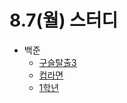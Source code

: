 # 8.7(월) 스터디

- 백준
  - [구슬탈출3](https://www.acmicpc.net/problem/15644)
  - [컵라면](https://www.acmicpc.net/problem/1781)
  - [1학년](https://www.acmicpc.net/problem/5557)
